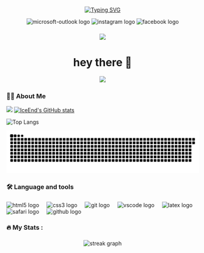 ###

<div align="center">
  
[![Typing SVG](https://readme-typing-svg.demolab.com?font=Fira+Code&weight=200&pause=1000&center=true&vCenter=true&random=true&width=435&lines=%E4%BA%BA%E7%94%9F%E5%A4%A9%E5%9C%B0%E9%97%B4%EF%BC%8C%E8%8B%A5%E7%99%BD%E9%A9%B9%E8%BF%87%E9%9A%99%EF%BC%8C%E5%BF%BD%E7%84%B6%E8%80%8C%E5%B7%B2%E3%80%82)](https://git.io/typing-svg)
</div>

<div align="center">
  <img src="https://img.shields.io/static/v1?message=Outlook&logo=microsoft-outlook&label=&color=0078D4&logoColor=white&labelColor=&style=for-the-badge" height="25" alt="microsoft-outlook logo"  />
  <img src="https://img.shields.io/static/v1?message=Instagram&logo=instagram&label=&color=E4405F&logoColor=white&labelColor=&style=for-the-badge" height="25" alt="instagram logo"  />
  <img src="https://img.shields.io/static/v1?message=Facebook&logo=facebook&label=&color=1877F2&logoColor=white&labelColor=&style=for-the-badge" height="25" alt="facebook logo"  />
</div>

###

<div align="center">
  <img src="https://visitor-badge.laobi.icu/badge?page_id=Soanguy.Soanguy&"  />
</div>

###

<h1 align="center">hey there 👋</h1>

<div align="center">
  <img src="https://profile-counter.glitch.me/Soanguy/count.svg?"  />
</div>

###

<h3 align="left">👩‍💻  About Me</h3>

![](https://github-readme-stats.vercel.app/api?username=soanguy)  [![IceEnd's GitHub stats](https://github-immortality.vercel.app/api?username=soanguy)](https://github.com/IceEnd)

![Top Langs](https://github-readme-stats.vercel.app/api/top-langs/?username=soanguy&layout=compact)

<picture>
  <source media="(prefers-color-scheme: dark)" srcset="https://raw.githubusercontent.com/Soanguy/Soanguy/output/github-contribution-grid-snake-dark.svg">
  <source media="(prefers-color-scheme: light)" srcset="https://raw.githubusercontent.com/Soanguy/Soanguy/output/github-contribution-grid-snake.svg">
  <img alt="github contribution grid snake animation" src="https://raw.githubusercontent.com/Soanguy/Soanguy/output/github-contribution-grid-snake.svg">
</picture>

###

<h3 align="left">🛠 Language and tools</h3>

###

<div align="left">
  <img src="https://cdn.jsdelivr.net/gh/devicons/devicon/icons/html5/html5-original.svg" height="40" alt="html5 logo"  />
  <img width="12" />
  <img src="https://cdn.jsdelivr.net/gh/devicons/devicon/icons/css3/css3-original.svg" height="40" alt="css3 logo"  />
  <img width="12" />
  <img src="https://cdn.jsdelivr.net/gh/devicons/devicon/icons/git/git-original.svg" height="40" alt="git logo"  />
  <img width="12" />
  <img src="https://cdn.jsdelivr.net/gh/devicons/devicon/icons/vscode/vscode-original.svg" height="40" alt="vscode logo"  />
  <img width="12" />
  <img src="https://cdn.jsdelivr.net/gh/devicons/devicon/icons/latex/latex-original.svg" height="40" alt="latex logo"  />
  <img width="12" />
  <img src="https://cdn.jsdelivr.net/gh/devicons/devicon/icons/safari/safari-original.svg" height="40" alt="safari logo"  />
  <img width="12" />
  <img src="https://cdn.jsdelivr.net/gh/devicons/devicon/icons/github/github-original.svg" height="40" alt="github logo"  />
</div>

###

<h3 align="left">🔥   My Stats :</h3>

###

<div align="center">
  <img src="https://streak-stats.demolab.com?user=Soanguy&locale=en&mode=daily&theme=dark&hide_border=false&border_radius=5&order=3" height="220" alt="streak graph"  />
</div>
